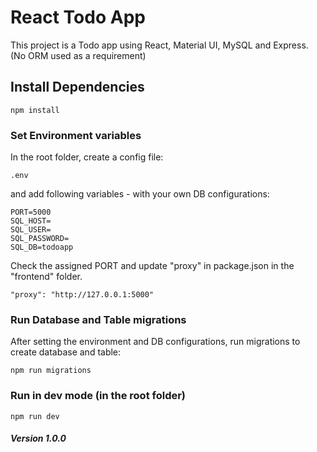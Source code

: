 # React Todo App

This project is a Todo app using React, Material UI, MySQL and Express. (No ORM
used as a requirement)

## Install Dependencies

```
npm install
```

### Set Environment variables

In the root folder, create a config file:

```
.env
```

and add following variables - with your own DB configurations:

```
PORT=5000
SQL_HOST=
SQL_USER=
SQL_PASSWORD=
SQL_DB=todoapp
```

Check the assigned PORT and update "proxy" in package.json in the "frontend"
folder.

```
"proxy": "http://127.0.0.1:5000"
```

### Run Database and Table migrations

After setting the environment and DB configurations, run migrations to create
database and table:

```
npm run migrations
```

### Run in dev mode (in the root folder)

```
npm run dev
```

##### Version 1.0.0

